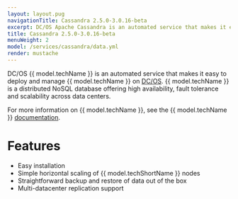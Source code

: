 ```yaml
---
layout: layout.pug
navigationTitle: Cassandra 2.5.0-3.0.16-beta
excerpt: DC/OS Apache Cassandra is an automated service that makes it easy to deploy and manage Apache Cassandra on DC/OS.
title: Cassandra 2.5.0-3.0.16-beta
menuWeight: 2
model: /services/cassandra/data.yml
render: mustache
---
```


DC/OS {{ model.techName }} is an automated service that makes it easy to deploy and manage {{ model.techName }} on [DC/OS](https://mesosphere.com/product/). {{ model.techName }} is a distributed NoSQL database offering high availability, fault tolerance and scalability across data centers.

For more information on {{ model.techName }}, see the {{ model.techName }} [documentation](http://cassandra.apache.org/doc/latest/).

# Features

*   Easy installation
*   Simple horizontal scaling of {{ model.techShortName }} nodes
*   Straightforward backup and restore of data out of the box
*   Multi-datacenter replication support

